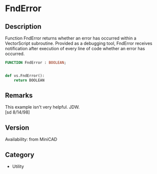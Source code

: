 # FndError

## Description
Function FndError returns whether an error has occurred within a VectorScript subroutine. Provided as a debugging tool, FndError receives notification after execution of every line of code whether an error has occurred.

```pascal
FUNCTION FndError : BOOLEAN;
```

```python

def vs.FndError():
    return BOOLEAN
```

## Remarks
This example isn't very helpful. JDW.<BR>
[sd 8/14/98]

## Version
Availability: from MiniCAD
## Category
* Utility

